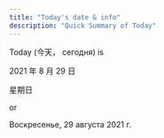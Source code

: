 ```yaml
---
title: "Today's date & info"
description: "Quick Summary of Today"
---
```


Today (今天， сегодня) is <p>2021 年 8 月 29 日</p><p>星期日</p> or <p>Воскресенье, 29 августа 2021 г.</p>
